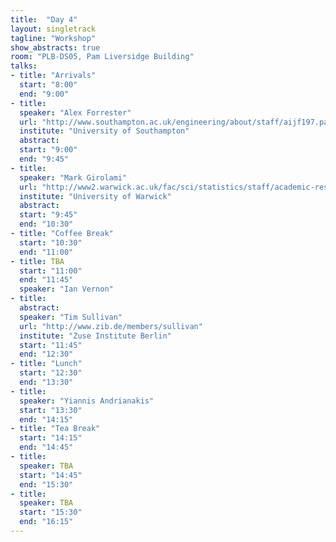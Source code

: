 ```yaml
---
title:  "Day 4"
layout: singletrack
tagline: "Workshop"
show_abstracts: true
room: "PLB-DS05, Pam Liversidge Building"
talks:
- title: "Arrivals"
  start: "8:00"
  end: "9:00"
- title: 
  speaker: "Alex Forrester"
  url: "http://www.southampton.ac.uk/engineering/about/staff/aijf197.page"
  institute: "University of Southampton"
  abstract: 
  start: "9:00"
  end: "9:45"
- title: 
  speaker: "Mark Girolami"
  url: "http://www2.warwick.ac.uk/fac/sci/statistics/staff/academic-research/girolami/"
  institute: "University of Warwick"
  abstract: 
  start: "9:45"
  end: "10:30"
- title: "Coffee Break"
  start: "10:30"
  end: "11:00"
- title: TBA
  start: "11:00"
  end: "11:45"
  speaker: "Ian Vernon"
- title: 
  abstract: 
  speaker: "Tim Sullivan"
  url: "http://www.zib.de/members/sullivan"
  institute: "Zuse Institute Berlin"
  start: "11:45"
  end: "12:30"
- title: "Lunch"
  start: "12:30"
  end: "13:30"
- title:
  speaker: "Yiannis Andrianakis"
  start: "13:30"
  end: "14:15"
- title: "Tea Break"
  start: "14:15"
  end: "14:45"
- title: 
  speaker: TBA
  start: "14:45"
  end: "15:30"
- title: 
  speaker: TBA
  start: "15:30"
  end: "16:15"
---
```



